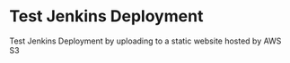 # Test Jenkins Deployment
Test Jenkins Deployment by uploading to a static website hosted by AWS S3
